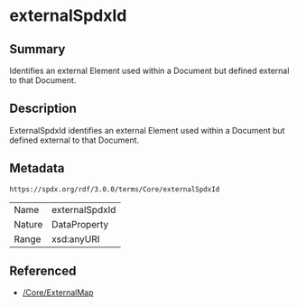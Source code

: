 <!-- Automatically generated by spec-parser v2.3.0 on 2024-07-09T12:43:38.633388+00:00 -->
<!-- SPDX-License-Identifier: Community-Spec-1.0 -->

# externalSpdxId

## Summary

Identifies an external Element used within a Document but defined external to
that Document.


## Description

ExternalSpdxId identifies an external Element used within a Document but
defined external to that Document.


## Metadata

`https://spdx.org/rdf/3.0.0/terms/Core/externalSpdxId`


| | |
|---|---|
| Name | externalSpdxId |
| Nature | DataProperty |
| Range | xsd:anyURI |




## Referenced

- [/Core/ExternalMap](../../Core/Classes/ExternalMap.md)


